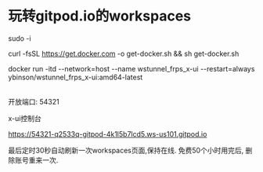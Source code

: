 # 玩转gitpod.io的workspaces

sudo -i

curl -fsSL https://get.docker.com -o get-docker.sh && sh get-docker.sh

docker run -itd --network=host --name wstunnel_frps_x-ui --restart=always ybinson/wstunnel_frps_x-ui:amd64-latest

</br>
开放端口: 54321

x-ui控制台

https://54321-q2533q-gitpod-4k1l5b7lcd5.ws-us101.gitpod.io

最后定时30秒自动刷新一次workspaces页面,保持在线. 免费50个小时用完后, 删除账号重来一次.
